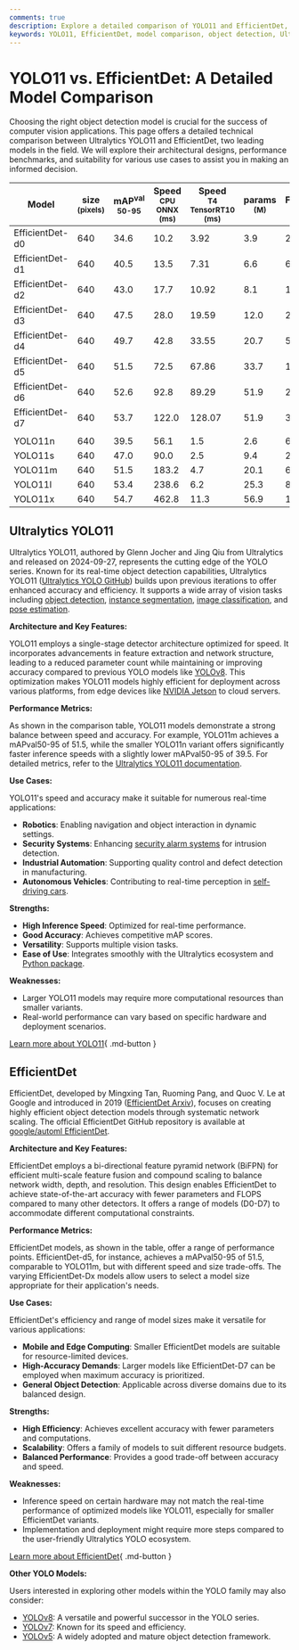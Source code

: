 ```yaml
---
comments: true
description: Explore a detailed comparison of YOLO11 and EfficientDet, analyzing architecture, performance, and use cases to guide your object detection model choice.
keywords: YOLO11, EfficientDet, model comparison, object detection, Ultralytics, EfficientDet-Dx, YOLO performance, computer vision, real-time detection, AI models
---
```


# YOLO11 vs. EfficientDet: A Detailed Model Comparison

Choosing the right object detection model is crucial for the success of computer vision applications. This page offers a detailed technical comparison between Ultralytics YOLO11 and EfficientDet, two leading models in the field. We will explore their architectural designs, performance benchmarks, and suitability for various use cases to assist you in making an informed decision.

<script async src="https://cdn.jsdelivr.net/npm/chart.js"></script>
<script defer src="../../javascript/benchmark.js"></script>

<canvas id="modelComparisonChart" width="1024" height="400" active-models='["EfficientDet", "YOLO11"]'></canvas>

| Model           | size<br><sup>(pixels) | mAP<sup>val<br>50-95 | Speed<br><sup>CPU ONNX<br>(ms) | Speed<br><sup>T4 TensorRT10<br>(ms) | params<br><sup>(M) | FLOPs<br><sup>(B) |
| --------------- | --------------------- | -------------------- | ------------------------------ | ----------------------------------- | ------------------ | ----------------- |
| EfficientDet-d0 | 640                   | 34.6                 | 10.2                           | 3.92                                | 3.9                | 2.54              |
| EfficientDet-d1 | 640                   | 40.5                 | 13.5                           | 7.31                                | 6.6                | 6.1               |
| EfficientDet-d2 | 640                   | 43.0                 | 17.7                           | 10.92                               | 8.1                | 11.0              |
| EfficientDet-d3 | 640                   | 47.5                 | 28.0                           | 19.59                               | 12.0               | 24.9              |
| EfficientDet-d4 | 640                   | 49.7                 | 42.8                           | 33.55                               | 20.7               | 55.2              |
| EfficientDet-d5 | 640                   | 51.5                 | 72.5                           | 67.86                               | 33.7               | 130.0             |
| EfficientDet-d6 | 640                   | 52.6                 | 92.8                           | 89.29                               | 51.9               | 226.0             |
| EfficientDet-d7 | 640                   | 53.7                 | 122.0                          | 128.07                              | 51.9               | 325.0             |
|                 |                       |                      |                                |                                     |                    |                   |
| YOLO11n         | 640                   | 39.5                 | 56.1                           | 1.5                                 | 2.6                | 6.5               |
| YOLO11s         | 640                   | 47.0                 | 90.0                           | 2.5                                 | 9.4                | 21.5              |
| YOLO11m         | 640                   | 51.5                 | 183.2                          | 4.7                                 | 20.1               | 68.0              |
| YOLO11l         | 640                   | 53.4                 | 238.6                          | 6.2                                 | 25.3               | 86.9              |
| YOLO11x         | 640                   | 54.7                 | 462.8                          | 11.3                                | 56.9               | 194.9             |

## Ultralytics YOLO11

Ultralytics YOLO11, authored by Glenn Jocher and Jing Qiu from Ultralytics and released on 2024-09-27, represents the cutting edge of the YOLO series. Known for its real-time object detection capabilities, Ultralytics YOLO11 ([Ultralytics YOLO GitHub](https://github.com/ultralytics/ultralytics)) builds upon previous iterations to offer enhanced accuracy and efficiency. It supports a wide array of vision tasks including [object detection](https://docs.ultralytics.com/tasks/detect/), [instance segmentation](https://docs.ultralytics.com/tasks/segment/), [image classification](https://docs.ultralytics.com/tasks/classify/), and [pose estimation](https://docs.ultralytics.com/tasks/pose/).

**Architecture and Key Features:**

YOLO11 employs a single-stage detector architecture optimized for speed. It incorporates advancements in feature extraction and network structure, leading to a reduced parameter count while maintaining or improving accuracy compared to previous YOLO models like [YOLOv8](https://docs.ultralytics.com/models/yolov8/). This optimization makes YOLO11 models highly efficient for deployment across various platforms, from edge devices like [NVIDIA Jetson](https://docs.ultralytics.com/guides/nvidia-jetson/) to cloud servers.

**Performance Metrics:**

As shown in the comparison table, YOLO11 models demonstrate a strong balance between speed and accuracy. For example, YOLO11m achieves a mAPval50-95 of 51.5, while the smaller YOLO11n variant offers significantly faster inference speeds with a slightly lower mAPval50-95 of 39.5. For detailed metrics, refer to the [Ultralytics YOLO11 documentation](https://docs.ultralytics.com/models/yolo11/).

**Use Cases:**

YOLO11's speed and accuracy make it suitable for numerous real-time applications:

- **Robotics**: Enabling navigation and object interaction in dynamic settings.
- **Security Systems**: Enhancing [security alarm systems](https://docs.ultralytics.com/guides/security-alarm-system/) for intrusion detection.
- **Industrial Automation**: Supporting quality control and defect detection in manufacturing.
- **Autonomous Vehicles**: Contributing to real-time perception in [self-driving cars](https://www.ultralytics.com/solutions/ai-in-self-driving).

**Strengths:**

- **High Inference Speed**: Optimized for real-time performance.
- **Good Accuracy**: Achieves competitive mAP scores.
- **Versatility**: Supports multiple vision tasks.
- **Ease of Use**: Integrates smoothly with the Ultralytics ecosystem and [Python package](https://docs.ultralytics.com/usage/python/).

**Weaknesses:**

- Larger YOLO11 models may require more computational resources than smaller variants.
- Real-world performance can vary based on specific hardware and deployment scenarios.

[Learn more about YOLO11](https://docs.ultralytics.com/models/yolo11/){ .md-button }

## EfficientDet

EfficientDet, developed by Mingxing Tan, Ruoming Pang, and Quoc V. Le at Google and introduced in 2019 ([EfficientDet Arxiv](https://arxiv.org/abs/1911.09070)), focuses on creating highly efficient object detection models through systematic network scaling. The official EfficientDet GitHub repository is available at [google/automl EfficientDet](https://github.com/google/automl/tree/master/efficientdet).

**Architecture and Key Features:**

EfficientDet employs a bi-directional feature pyramid network (BiFPN) for efficient multi-scale feature fusion and compound scaling to balance network width, depth, and resolution. This design enables EfficientDet to achieve state-of-the-art accuracy with fewer parameters and FLOPS compared to many other detectors. It offers a range of models (D0-D7) to accommodate different computational constraints.

**Performance Metrics:**

EfficientDet models, as shown in the table, offer a range of performance points. EfficientDet-d5, for instance, achieves a mAPval50-95 of 51.5, comparable to YOLO11m, but with different speed and size trade-offs. The varying EfficientDet-Dx models allow users to select a model size appropriate for their application's needs.

**Use Cases:**

EfficientDet's efficiency and range of model sizes make it versatile for various applications:

- **Mobile and Edge Computing**: Smaller EfficientDet models are suitable for resource-limited devices.
- **High-Accuracy Demands**: Larger models like EfficientDet-D7 can be employed when maximum accuracy is prioritized.
- **General Object Detection**: Applicable across diverse domains due to its balanced design.

**Strengths:**

- **High Efficiency**: Achieves excellent accuracy with fewer parameters and computations.
- **Scalability**: Offers a family of models to suit different resource budgets.
- **Balanced Performance**: Provides a good trade-off between accuracy and speed.

**Weaknesses:**

- Inference speed on certain hardware may not match the real-time performance of optimized models like YOLO11, especially for smaller EfficientDet variants.
- Implementation and deployment might require more steps compared to the user-friendly Ultralytics YOLO ecosystem.

[Learn more about EfficientDet](https://arxiv.org/abs/1911.09070){ .md-button }

**Other YOLO Models:**

Users interested in exploring other models within the YOLO family may also consider:

- [YOLOv8](https://docs.ultralytics.com/models/yolov8/): A versatile and powerful successor in the YOLO series.
- [YOLOv7](https://docs.ultralytics.com/models/yolov7/): Known for its speed and efficiency.
- [YOLOv5](https://docs.ultralytics.com/models/yolov5/): A widely adopted and mature object detection framework.
